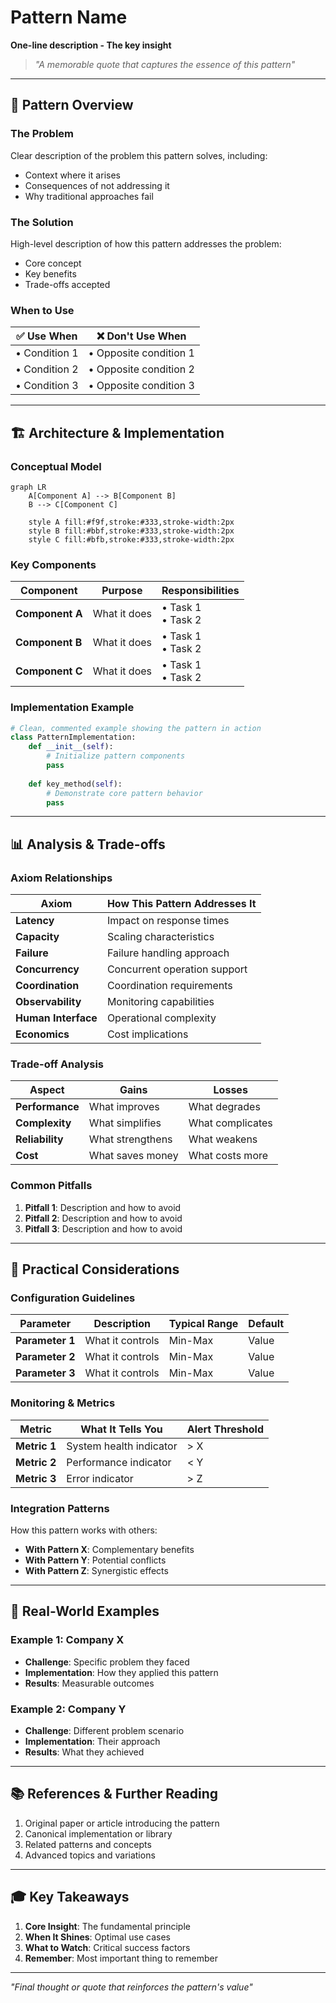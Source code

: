 # Pattern Name

**One-line description - The key insight**

> *"A memorable quote that captures the essence of this pattern"*

---

## 🎯 Pattern Overview

### The Problem
Clear description of the problem this pattern solves, including:
- Context where it arises
- Consequences of not addressing it
- Why traditional approaches fail

### The Solution
High-level description of how this pattern addresses the problem:
- Core concept
- Key benefits
- Trade-offs accepted

### When to Use
| ✅ Use When | ❌ Don't Use When |
|-------------|-------------------|
| • Condition 1 | • Opposite condition 1 |
| • Condition 2 | • Opposite condition 2 |
| • Condition 3 | • Opposite condition 3 |

---

## 🏗️ Architecture & Implementation

### Conceptual Model

```mermaid
graph LR
    A[Component A] --> B[Component B]
    B --> C[Component C]
    
    style A fill:#f9f,stroke:#333,stroke-width:2px
    style B fill:#bbf,stroke:#333,stroke-width:2px
    style C fill:#bfb,stroke:#333,stroke-width:2px
```

### Key Components

| Component | Purpose | Responsibilities |
|-----------|---------|------------------|
| **Component A** | What it does | • Task 1<br>• Task 2 |
| **Component B** | What it does | • Task 1<br>• Task 2 |
| **Component C** | What it does | • Task 1<br>• Task 2 |

### Implementation Example

```python
# Clean, commented example showing the pattern in action
class PatternImplementation:
    def __init__(self):
        # Initialize pattern components
        pass
    
    def key_method(self):
        # Demonstrate core pattern behavior
        pass
```

---

## 📊 Analysis & Trade-offs

### Axiom Relationships

| Axiom | How This Pattern Addresses It |
|-------|-------------------------------|
| **Latency** | Impact on response times |
| **Capacity** | Scaling characteristics |
| **Failure** | Failure handling approach |
| **Concurrency** | Concurrent operation support |
| **Coordination** | Coordination requirements |
| **Observability** | Monitoring capabilities |
| **Human Interface** | Operational complexity |
| **Economics** | Cost implications |

### Trade-off Analysis

| Aspect | Gains | Losses |
|--------|-------|--------|
| **Performance** | What improves | What degrades |
| **Complexity** | What simplifies | What complicates |
| **Reliability** | What strengthens | What weakens |
| **Cost** | What saves money | What costs more |

### Common Pitfalls

1. **Pitfall 1**: Description and how to avoid
2. **Pitfall 2**: Description and how to avoid
3. **Pitfall 3**: Description and how to avoid

---

## 🔧 Practical Considerations

### Configuration Guidelines

| Parameter | Description | Typical Range | Default |
|-----------|-------------|---------------|---------|
| **Parameter 1** | What it controls | Min-Max | Value |
| **Parameter 2** | What it controls | Min-Max | Value |
| **Parameter 3** | What it controls | Min-Max | Value |

### Monitoring & Metrics

| Metric | What It Tells You | Alert Threshold |
|--------|-------------------|-----------------|
| **Metric 1** | System health indicator | > X |
| **Metric 2** | Performance indicator | < Y |
| **Metric 3** | Error indicator | > Z |

### Integration Patterns

How this pattern works with others:
- **With Pattern X**: Complementary benefits
- **With Pattern Y**: Potential conflicts
- **With Pattern Z**: Synergistic effects

---

## 🚀 Real-World Examples

### Example 1: Company X
- **Challenge**: Specific problem they faced
- **Implementation**: How they applied this pattern
- **Results**: Measurable outcomes

### Example 2: Company Y
- **Challenge**: Different problem scenario
- **Implementation**: Their approach
- **Results**: What they achieved

---

## 📚 References & Further Reading

1. Original paper or article introducing the pattern
2. Canonical implementation or library
3. Related patterns and concepts
4. Advanced topics and variations

---

## 🎓 Key Takeaways

1. **Core Insight**: The fundamental principle
2. **When It Shines**: Optimal use cases
3. **What to Watch**: Critical success factors
4. **Remember**: Most important thing to remember

---

*"Final thought or quote that reinforces the pattern's value"*